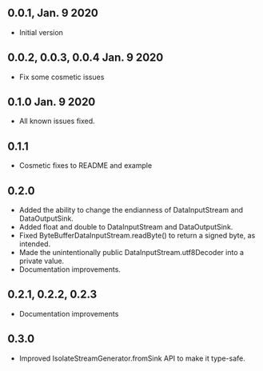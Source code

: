 ## 0.0.1, Jan. 9 2020

- Initial version

## 0.0.2, 0.0.3, 0.0.4 Jan. 9 2020

- Fix some cosmetic issues

## 0.1.0 Jan. 9 2020

- All known issues fixed.

## 0.1.1

- Cosmetic fixes to README and example

## 0.2.0

- Added the ability to change the endianness of DataInputStream
  and DataOutputSink.
- Added float and double to DataInputStream and DataOutputSink.
- Fixed ByteBufferDataInputStream.readByte() to return a signed
  byte, as intended.
- Made the unintentionally public DataInputStream.utf8Decoder
  into a private value.
- Documentation improvements.

## 0.2.1, 0.2.2, 0.2.3

- Documentation improvements

## 0.3.0

- Improved IsolateStreamGenerator.fromSink API to make it type-safe.
